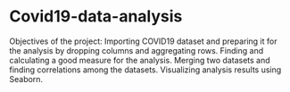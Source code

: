 # Covid19-data-analysis
Objectives of the project:
Importing COVID19 dataset and preparing it for the analysis by dropping columns and aggregating rows. 
Finding and calculating a good measure for the analysis. 
Merging two datasets and finding correlations among the datasets. 
Visualizing analysis results using Seaborn. 
